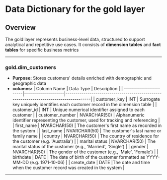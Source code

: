 # Data Dictionary for the gold layer

## Overview
The gold layer represents business-level data, structured to support analytical and repetitive use cases.
It consists of **dimension tables** and **fact tables** for specific business metrics

---

### gold.dim_customers
- **Purpose:** Stores customers' details enriched with demographic and geographic data
- **columns:**
| Column Name            | Data Type          | Description                                                                           |
| -----------------------|--------------------|---------------------------------------------------------------------------------------|
| customer_key           | INT                | Surrogate key uniquely identifies each customer record in the dimension table         |
| customer_id            | INT                | Unique numerical identifier assigned to each customer                                 |
| customer_number        | NVARCHAR(50)       | Alphanumeric identifier representing the customer, used for tracking  and referencing |
| first_name             | NVARCHAR(50)       | The customer's first name as recorded in the system                                   |
| last_name              | NVARCHAR(50)       | The customer's last name or family name                                               |
| country                | NVARCHAR(50)       | The country of residence for the customer (e.g. 'Australia')                          |
| marital status         | NVARCHAR(50)       | The marital status of the customer (e.g., 'Married', 'Single')                        |
| gender                 | NVARCHAR(50)       | The gender of the customer (e.g., 'Male', 'Female')                                   |
| birthdate              | DATE               | The date of birth of the customer formatted as YYYY-MM-DD (e.g. 1971-10-06)           |
| create_date            | DATE               |The date and time when the customer record was created in the system                   |

---
